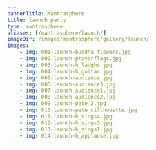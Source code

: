 ```yaml
---
bannerTitle: Mantrasphere
title: launch party
type: mantrasphere
aliases: [/mantrasphere/launch/]
imageDir: /images/mantrasphere/gallery/launch/
images:
    - img: 001-launch-buddha_flowers.jpg
    - img: 002-launch-prayerflags.jpg
    - img: 003-launch-h_laughs.jpg
    - img: 004-launch-h_guitar.jpg
    - img: 005-launch-audience.jpg
    - img: 006-launch-audience3.jpg
    - img: 007-launch-audience1.jpg
    - img: 008-launch-audience2.jpg
    - img: 009-launch-pete_2.jpg
    - img: 010-launch-pete_sillhouette.jpg
    - img: 011-launch-h_sings4.jpg
    - img: 012-launch-h_sings3.jpg
    - img: 013-launch-h_sings1.jpg
    - img: 014-launch-h_applause.jpg
---
```


